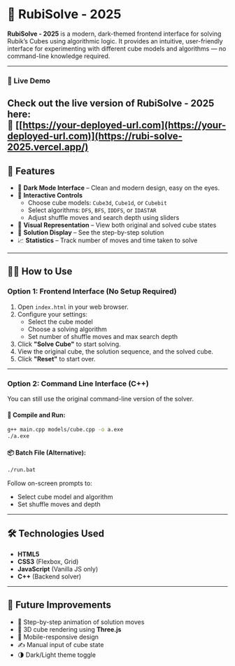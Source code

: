 # 🧩 RubiSolve - 2025

**RubiSolve - 2025** is a modern, dark-themed frontend interface for solving Rubik’s Cubes using algorithmic logic. It provides an intuitive, user-friendly interface for experimenting with different cube models and algorithms — no command-line knowledge required.

---
### 🚀 Live Demo

Check out the live version of **RubiSolve - 2025** here:  
🔗 [[https://your-deployed-url.com](https://your-deployed-url.com)](https://rubi-solve-2025.vercel.app/)
---

## 🌟 Features

- 🎨 **Dark Mode Interface** – Clean and modern design, easy on the eyes.
- 🧠 **Interactive Controls**
  - Choose cube models: `Cube3d`, `Cube1d`, or `Cubebit`
  - Select algorithms: `DFS`, `BFS`, `IDDFS`, or `IDASTAR`
  - Adjust shuffle moves and search depth using sliders
- 🧊 **Visual Representation** – View both original and solved cube states
- 📜 **Solution Display** – See the step-by-step solution
- 📈 **Statistics** – Track number of moves and time taken to solve

---

## 🧑‍💻 How to Use

### Option 1: Frontend Interface (No Setup Required)

1. Open `index.html` in your web browser.
2. Configure your settings:
   - Select the cube model
   - Choose a solving algorithm
   - Set number of shuffle moves and max search depth
3. Click **"Solve Cube"** to start solving.
4. View the original cube, the solution sequence, and the solved cube.
5. Click **"Reset"** to start over.

---

### Option 2: Command Line Interface (C++)

You can still use the original command-line version of the solver.

#### 🔧 Compile and Run:
```bash
g++ main.cpp models/cube.cpp -o a.exe
./a.exe
```

#### 📦 Batch File (Alternative):
```bash
./run.bat
```

Follow on-screen prompts to:
- Select cube model and algorithm
- Set shuffle moves and depth

---

## 🛠️ Technologies Used

- **HTML5**
- **CSS3** (Flexbox, Grid)
- **JavaScript** (Vanilla JS only)
- **C++** (Backend solver)

---

## 🚀 Future Improvements

- 🔄 Step-by-step animation of solution moves
- 🧱 3D cube rendering using **Three.js**
- 📲 Mobile-responsive design
- ✍️ Manual input of cube state
- 🌗 Dark/Light theme toggle
